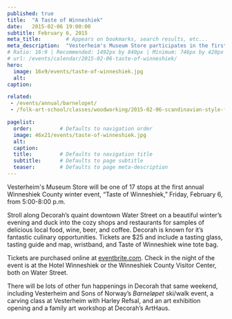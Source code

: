 ```yaml
---
published: true
title:  "A Taste of Winneshiek"
date:   2015-02-06 19:00:00
subtitle: February 6, 2015
meta_title:        # Appears on bookmarks, search results, etc...
meta_description:  "Vesterheim's Museum Store participates in the first annual Taste of Winneshiek, Feb. 6 from 5:00-8:00 p.m. Stroll along Decorah’s quaint downtown Water Street on a beautiful winter’s evening and duck into the cozy shops and restaurants for samples of delicious local food, wine, beer, and coffee." 
# Ratio: 16:9 | Recommended: 1492px by 840px | Minimum: 746px by 420px
# url: /events/calendar/2015-02-06-taste-of-winneshiek/
hero:
  image: 16x9/events/taste-of-winneshiek.jpg
  alt: 
caption: 

related:
 - /events/annual/barnelopet/
 - /folk-art-school/classes/woodworking/2015-02-06-scandinavian-style-flat-plane-figure-carving/

pagelist:
  order:         # Defaults to navigation order
  image: 46x21/events/taste-of-winneshiek.jpg
  alt: 
  caption:
  title:         # Defaults to navigation title
  subtitle:      # Defaults to page subtitle
  teaser:        # Defaults to page meta-description 
---
```

Vesterheim's Museum Store will be one of 17 stops at the first annual Winneshiek County winter event, “Taste of Winneshiek,” Friday, February 6, from 5:00-8:00 p.m.

Stroll along Decorah’s quaint downtown Water Street on a beautiful winter’s evening and duck into the cozy shops and restaurants for samples of delicious local food, wine, beer, and coffee. Decorah is known for it’s fantastic culinary opportunities.
Tickets are $25 and include a tasting glass, tasting guide and map, wristband, and Taste of Winneshiek wine tote bag. 

Tickets are purchased online at [eventbrite.com](http://www.eventbrite.com/e/taste-of-winneshiek-tickets-14945516442?aff=ehomecard). Check in the night of the event is at the Hotel Winneshiek or the Winneshiek County Visitor Center, both on Water Street.

There will be lots of other fun happenings in Decorah that same weekend, including Vesterheim and Sons of Norway’s _Barneløpet_ ski/walk event, a carving class at Vesterheim with Harley Refsal, and an art exhibition opening and a family art workshop at Decorah’s ArtHaus.
